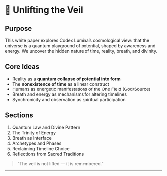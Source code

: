 # 📖 Unlifting the Veil

## Purpose

This white paper explores Codex Lumina’s cosmological view: that the universe is a quantum playground of potential, shaped by awareness and energy. We uncover the hidden nature of time, reality, breath, and divinity.

## Core Ideas

- Reality as a **quantum collapse of potential into form**
- The **nonexistence of time** as a linear construct
- Humans as energetic manifestations of the One Field (God/Source)
- Breath and energy as mechanisms for altering timelines
- Synchronicity and observation as spiritual participation

## Sections

1. Quantum Law and Divine Pattern
2. The Trinity of Energy
3. Breath as Interface
4. Archetypes and Phases
5. Reclaiming Timeline Choice
6. Reflections from Sacred Traditions

> “The veil is not lifted — it is remembered.”

---
